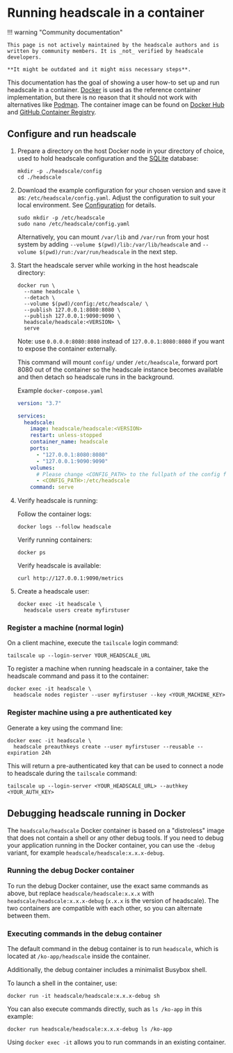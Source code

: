 # Running headscale in a container

!!! warning "Community documentation"

    This page is not actively maintained by the headscale authors and is
    written by community members. It is _not_ verified by headscale developers.

    **It might be outdated and it might miss necessary steps**.

This documentation has the goal of showing a user how-to set up and run headscale in a container.
[Docker](https://www.docker.com) is used as the reference container implementation, but there is no reason that it
should not work with alternatives like [Podman](https://podman.io). The container image can be found on
[Docker Hub](https://hub.docker.com/r/headscale/headscale) and
[GitHub Container Registry](https://github.com/juanfont/headscale/pkgs/container/headscale).

## Configure and run headscale

1.  Prepare a directory on the host Docker node in your directory of choice, used to hold headscale configuration and the [SQLite](https://www.sqlite.org/) database:

    ```shell
    mkdir -p ./headscale/config
    cd ./headscale
    ```

1.  Download the example configuration for your chosen version and save it as: `/etc/headscale/config.yaml`. Adjust the
    configuration to suit your local environment. See [Configuration](../../ref/configuration.md) for details.

    ```shell
    sudo mkdir -p /etc/headscale
    sudo nano /etc/headscale/config.yaml
    ```

    Alternatively, you can mount `/var/lib` and `/var/run` from your host system by adding
    `--volume $(pwd)/lib:/var/lib/headscale` and `--volume $(pwd)/run:/var/run/headscale`
    in the next step.

1.  Start the headscale server while working in the host headscale directory:

    ```shell
    docker run \
      --name headscale \
      --detach \
      --volume $(pwd)/config:/etc/headscale/ \
      --publish 127.0.0.1:8080:8080 \
      --publish 127.0.0.1:9090:9090 \
      headscale/headscale:<VERSION> \
      serve
    ```

    Note: use `0.0.0.0:8080:8080` instead of `127.0.0.1:8080:8080` if you want to expose the container externally.

    This command will mount `config/` under `/etc/headscale`, forward port 8080 out of the container so the
    headscale instance becomes available and then detach so headscale runs in the background.

    Example `docker-compose.yaml`

    ```yaml
    version: "3.7"

    services:
      headscale:
        image: headscale/headscale:<VERSION>
        restart: unless-stopped
        container_name: headscale
        ports:
          - "127.0.0.1:8080:8080"
          - "127.0.0.1:9090:9090"
        volumes:
          # Please change <CONFIG_PATH> to the fullpath of the config folder just created
          - <CONFIG_PATH>:/etc/headscale
        command: serve
    ```

1.  Verify headscale is running:

    Follow the container logs:

    ```shell
    docker logs --follow headscale
    ```

    Verify running containers:

    ```shell
    docker ps
    ```

    Verify headscale is available:

    ```shell
    curl http://127.0.0.1:9090/metrics
    ```

1.  Create a headscale user:

    ```shell
    docker exec -it headscale \
      headscale users create myfirstuser
    ```

### Register a machine (normal login)

On a client machine, execute the `tailscale` login command:

```shell
tailscale up --login-server YOUR_HEADSCALE_URL
```

To register a machine when running headscale in a container, take the headscale command and pass it to the container:

```shell
docker exec -it headscale \
  headscale nodes register --user myfirstuser --key <YOUR_MACHINE_KEY>
```

### Register machine using a pre authenticated key

Generate a key using the command line:

```shell
docker exec -it headscale \
  headscale preauthkeys create --user myfirstuser --reusable --expiration 24h
```

This will return a pre-authenticated key that can be used to connect a node to headscale during the `tailscale` command:

```shell
tailscale up --login-server <YOUR_HEADSCALE_URL> --authkey <YOUR_AUTH_KEY>
```

## Debugging headscale running in Docker

The `headscale/headscale` Docker container is based on a "distroless" image that does not contain a shell or any other debug tools. If you need to debug your application running in the Docker container, you can use the `-debug` variant, for example `headscale/headscale:x.x.x-debug`.

### Running the debug Docker container

To run the debug Docker container, use the exact same commands as above, but replace `headscale/headscale:x.x.x` with `headscale/headscale:x.x.x-debug` (`x.x.x` is the version of headscale). The two containers are compatible with each other, so you can alternate between them.

### Executing commands in the debug container

The default command in the debug container is to run `headscale`, which is located at `/ko-app/headscale` inside the container.

Additionally, the debug container includes a minimalist Busybox shell.

To launch a shell in the container, use:

```
docker run -it headscale/headscale:x.x.x-debug sh
```

You can also execute commands directly, such as `ls /ko-app` in this example:

```
docker run headscale/headscale:x.x.x-debug ls /ko-app
```

Using `docker exec -it` allows you to run commands in an existing container.
